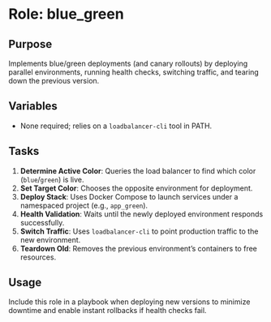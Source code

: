 # Role: blue_green

## Purpose
Implements blue/green deployments (and canary rollouts) by deploying parallel environments, running health checks, switching traffic, and tearing down the previous version.

## Variables
- None required; relies on a `loadbalancer-cli` tool in PATH.

## Tasks
1. **Determine Active Color**: Queries the load balancer to find which color (`blue`/`green`) is live.
2. **Set Target Color**: Chooses the opposite environment for deployment.
3. **Deploy Stack**: Uses Docker Compose to launch services under a namespaced project (e.g., `app_green`).
4. **Health Validation**: Waits until the newly deployed environment responds successfully.
5. **Switch Traffic**: Uses `loadbalancer-cli` to point production traffic to the new environment.
6. **Teardown Old**: Removes the previous environment’s containers to free resources.

## Usage
Include this role in a playbook when deploying new versions to minimize downtime and enable instant rollbacks if health checks fail.
